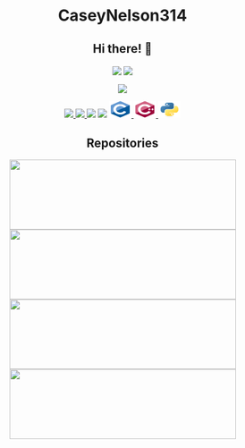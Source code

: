 <h1 align="center">CaseyNelson314</h1>
<h2 align="center">Hi there! 👋</h2>


<p align = "center"> <!--language-->
    <img align="center" height="190.5" src="https://github-readme-stats.vercel.app/api?username=CaseyNelson314&hide_border=true&bg_color=100,1a1a1a,464646&title_color=87cefa&text_color=fff">
    <img align="center" height="190.5" src="https://cheesits456-readme-stats.vercel.app/api/top-langs?username=CaseyNelson314&hide_border=true&hide=Assembly,Makefile,Arduino,Batchfile,CSS&layout=compact&card_width=275&card_width=400&bg_color=100,1a1a1a,464646&title_color=87cefa&text_color=fff">
</p>



<p align = "center"> <!--trophy-->
    <img align="center" width ="814.5" src="https://github-profile-trophy.vercel.app/?username=CaseyNelson314&theme=onestar&no-frame=true&row=1&column=6&margin-w=-15&no-bg=true">
</p>

<p align="center"> <!--SnsData-->
   <!--windows-->
   <a href="https://www.microsoft.com/ja-jp/software-download/windows11">
      <img height="30" src="https://img.shields.io/badge/-Windows-0078D6.svg?logo=windows&style=flat">
   </a>
   
   <!--twitter-->
   <a href="http://twitter.com/Casey_NeIson">
      <img height="30" src="https://img.shields.io/twitter/follow/Casey_NeIson?label=Twitter&logo=twitter&style=flat&color=blue">
   </a>
   
   <!--follow-->
   <img height="30" src="https://img.shields.io/github/followers/CaseyNelson314?label=follow&logo=github&style=flat&color=blue">
   
   <!--profile view-->
   <img height="30" src="https://komarev.com/ghpvc/?username=CaseyNelson314&color=blue">
   
   <!--C-->
   <a href="https://www.cprogramming.com/" target="_blank" rel="noreferrer">
      <img width="40" height="30" src="https://raw.githubusercontent.com/devicons/devicon/master/icons/c/c-original.svg">
   </a>
   
   <!--C++-->
   <a href="https://www.w3schools.com/cpp/" target="_blank" rel="noreferrer">
      <img width="40" height="30" src="https://raw.githubusercontent.com/devicons/devicon/master/icons/cplusplus/cplusplus-original.svg">
   </a>
   
   <!--Python-->
   <a href="https://www.python.org" target="_blank" rel="noreferrer">
      <img width="40" height="30" src="https://raw.githubusercontent.com/devicons/devicon/master/icons/python/python-original.svg">
   </a>
</p>
 
 
<h2 align="center">Repositories</h2>

<p align = "center"> <!--Repositories-->
   <a href="https://github.com/CaseyNelson314/SerialLED">
      <img align="center" width ="405" height="125" src="https://github-readme-stats.vercel.app/api/pin/?username=CaseyNelson314&hide_border=true&bg_color=100,3c3c3c,464646&title_color=87cefa&text_color=fff&repo=SerialLED">
   </a>
 
   <a href="https://github.com/CaseyNelson314/Encoder">
      <img align="center" width ="405" height="125" src="https://github-readme-stats.vercel.app/api/pin/?username=CaseyNelson314&hide_border=true&bg_color=100,3c3c3c,464646&title_color=87cefa&text_color=fff&repo=Encoder">
   </a>

   <a href="https://github.com/CaseyNelson314/Variable-control">
      <img align="center" width ="405" height="125" src="https://github-readme-stats.vercel.app/api/pin/?username=CaseyNelson314&hide_border=true&bg_color=100,3c3c3c,464646&title_color=87cefa&text_color=fff&repo=Variable-control">
   </a>
 
   <a href="https://github.com/CaseyNelson314/Othello">
      <img align="center" width ="405" height="125" src="https://github-readme-stats.vercel.app/api/pin/?username=CaseyNelson314&hide_border=true&bg_color=100,3c3c3c,464646&title_color=87cefa&text_color=fff&repo=Othello">
   </a>
</p>

